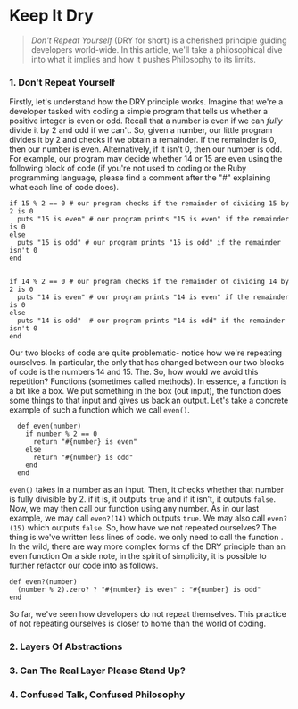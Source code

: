 # Keep It Dry

> *Don't Repeat Yourself* (DRY for short) is a cherished principle guiding developers world-wide. In this article, we'll take a philosophical dive into what it implies and how it pushes Philosophy to its limits.

### 1. Don't Repeat Yourself

  Firstly, let's understand how the DRY principle works. Imagine that we're a developer tasked with coding a simple program that tells us whether a positive integer is even or odd. Recall that a number is even if we can *fully* divide it by 2 and odd if we can't. So, given a number, our little program divides it by 2 and checks if we obtain a remainder. If the remainder is 0, then our number is even. Alternatively, if it isn't 0, then our number is odd. For example, our program may decide whether 14 or 15 are even using the following block of code (if you're not used to coding or the Ruby programming language, please find a comment after the "#" explaining what each line of code does).

```
if 15 % 2 == 0 # our program checks if the remainder of dividing 15 by 2 is 0
  puts "15 is even" # our program prints "15 is even" if the remainder is 0
else
  puts "15 is odd" # our program prints "15 is odd" if the remainder isn't 0
end


if 14 % 2 == 0 # our program checks if the remainder of dividing 14 by 2 is 0
  puts "14 is even" # our program prints "14 is even" if the remainder is 0
else
  puts "14 is odd"  # our program prints "14 is odd" if the remainder isn't 0
end
```



Our two blocks of code are quite problematic- notice how we're repeating ourselves. In particular, the only that has changed between our two blocks of code is the numbers 14 and 15. The. So, how would we avoid this repetition? Functions (sometimes called methods). In essence, a function is a bit like a box. We put something in the box (out input), the function does some things to that input and gives us back an output. Let's take a concrete example of such a function which we call `even()`.


```
  def even(number)
    if number % 2 == 0
      return "#{number} is even"
    else
      return "#{number} is odd"
    end
  end
```


`even()` takes in a number as an input. Then, it checks whether that number is fully divisible by 2. if it is, it outputs `true` and if it isn't, it outputs `false`. Now, we may then call our function using any number. As in our last example, we may call `even?(14)` which outputs `true`. We may also call `even?(15)` which outputs `false`. So, how have we not repeated ourselves? The thing is we've written less lines of code. we only need to call the function . In the wild, there are way more complex forms of the DRY principle than an even function On a side note, in the spirit of simplicity, it is possible to further refactor our code into as follows.

```
def even?(number)
  (number % 2).zero? ? "#{number} is even" : "#{number} is odd"
end
```

So far, we've seen how developers do not repeat themselves. This practice of not repeating ourselves is closer to home than the world of coding.

### 2. Layers Of Abstractions

### 3. Can The Real Layer Please Stand Up?

### 4. Confused Talk, Confused Philosophy
